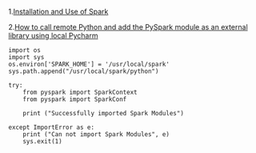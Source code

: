 1.[Installation and Use of Spark](http://dblab.xmu.edu.cn/blog/1689-2/)

2.[How to call remote Python and add the PySpark module as an external library using local Pycharm](https://blog.csdn.net/u011596455/article/details/78979378)


    import os
    import sys
    os.environ['SPARK_HOME'] = '/usr/local/spark'
    sys.path.append("/usr/local/spark/python")

    try:
        from pyspark import SparkContext
        from pyspark import SparkConf
    
        print ("Successfully imported Spark Modules")
    
    except ImportError as e:
        print ("Can not import Spark Modules", e)
        sys.exit(1)

